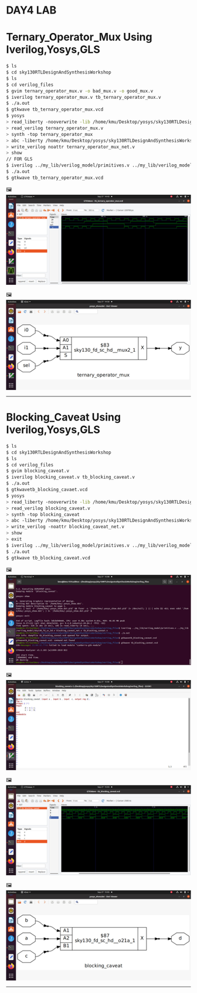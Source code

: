 # DAY4 LAB

# Ternary_Operator_Mux Using Iverilog,Yosys,GLS

```bash
$ ls
$ cd sky130RTLDesignAndSynthesisWorkshop
$ ls
$ cd verilog_files
$ gvim ternary_operator_mux.v -o bad_mux.v -o good_mux.v
$ iverilog ternary_operator_mux.v tb_ternary_operator_mux.v
$ ./a.out
$ gtkwave tb_ternary_operator_mux.vcd
$ yosys
> read_liberty -nooverwrite -lib /home/kmu/Desktop/yosys/sky130RTLDesignAndSynthesisWorkshop/verilog_files/open_pdks/sources/sky130_fd_sc_hd/timing/sky130_fd_sc_hd__tt_025C_1v80.lib
> read_verilog ternary_operator_mux.v
> synth -top ternary_operator_mux
> abc -liberty /home/kmu/Desktop/yosys/sky130RTLDesignAndSynthesisWorkshop/verilog_files/open_pdks/sources/sky130_fd_sc_hd/timing/sky130_fd_sc_hd__tt_025C_1v80.lib
> write_verilog noattr ternary_operator_mux_net.v
> show
// FOR GLS
$ iverilog ../my_lib/verilog_model/primitives.v ../my_lib/verilog_model/sky130_fd_sc_hd.v ternary_operator_mux_net.v
$ ./a.out
$ gtkwave tb_ternary_operator_mux.vcd
```

🖼️ ![gtkwavw_ternary_operator](https://github.com/khajamufaqqamuddin-pixel/KMU-From-RTL-to-Reality/blob/main/Week-1/Day-4/Lab/gtkwave_ternary_operator_mux.jpeg)


🖼️ ![ternary_operator_mux](https://github.com/khajamufaqqamuddin-pixel/KMU-From-RTL-to-Reality/blob/main/Week-1/Day-4/Lab/ternary_operator_mux.jpeg)

---

# Blocking_Caveat Using Iverilog,Yosys,GLS

```bash
$ ls
$ cd sky130RTLDesignAndSynthesisWorkshop
$ ls
$ cd verilog_files
$ gvim blocking_caveat.v
$ iverilog blocking_caveat.v tb_blocking_caveat.v
$ ./a.out
$ gtkwavetb_blocking_cavaet.vcd
$ yosys
> read_liberty -nooverwrite -lib /home/kmu/Desktop/yosys/sky130RTLDesignAndSynthesisWorkshop/verilog_files/open_pdks/sources/sky130_fd_sc_hd/timing/sky130_fd_sc_hd__tt_025C_1v80.lib
> read_verilog blocking_caveat.v
> synth -top blocking_caveat
> abc -liberty /home/kmu/Desktop/yosys/sky130RTLDesignAndSynthesisWorkshop/verilog_files/open_pdks/sources/sky130_fd_sc_hd/timing/sky130_fd_sc_hd__tt_025C_1v80.lib
> write_verilog -noattr blocking_caveat_net.v
> show
> exit
$ iverilog ../my_lib/verilog_model/primitives.v ../my_lib/verilog_model/sky130_fd_sc_hd.v blocking_caveat_net.v tb_blocking_caveat.v
$ ./a.out
$ gtkwave tb_blocking_caveat.vcd
```

🖼️ ![iverilog_blocking_caveat](https://github.com/khajamufaqqamuddin-pixel/KMU-From-RTL-to-Reality/blob/main/Week-1/Day-4/Lab/iverilog_blocking%20caveat.jpeg)


🖼️ ![gvim_blocking_caveat](https://github.com/khajamufaqqamuddin-pixel/KMU-From-RTL-to-Reality/blob/main/Week-1/Day-4/Lab/gvim_blocking_caveat.jpeg)


🖼️ ![gtkwave_blocking_caveat](https://github.com/khajamufaqqamuddin-pixel/KMU-From-RTL-to-Reality/blob/main/Week-1/Day-4/Lab/gtkwave_blocking_caveat.jpeg)


🖼️ ![blocking_caveat](https://github.com/khajamufaqqamuddin-pixel/KMU-From-RTL-to-Reality/blob/main/Week-1/Day-4/Lab/blocking_caveat.jpeg)


---



